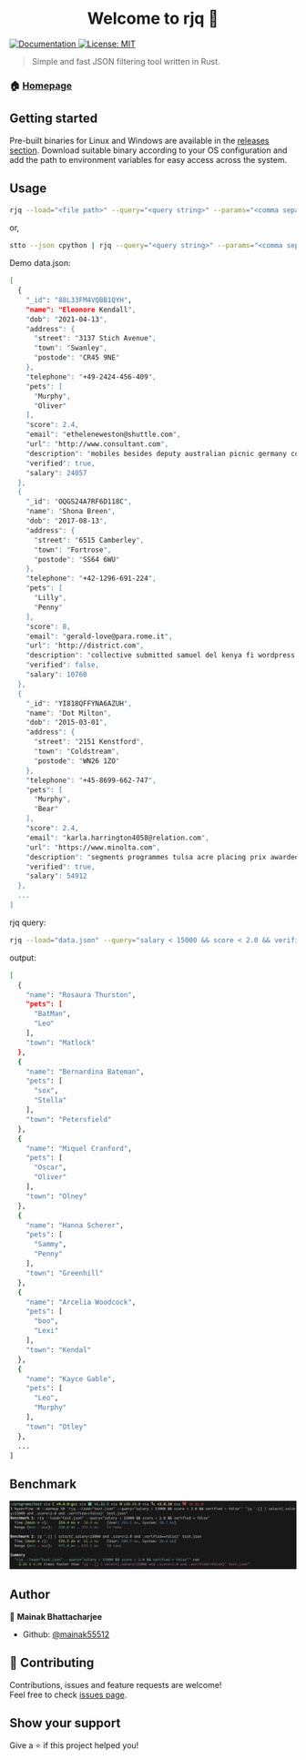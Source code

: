 <h1 align="center">Welcome to rjq 👋</h1>
<p>
  <a href="github.com/mainak55512/rjq" target="_blank">
    <img alt="Documentation" src="https://img.shields.io/badge/documentation-yes-brightgreen.svg" />
  </a>
  <a href="#" target="_blank">
    <img alt="License: MIT" src="https://img.shields.io/badge/License-MIT-yellow.svg" />
  </a>
</p>

> Simple and fast JSON filtering tool written in Rust.

### 🏠 [Homepage](https://github.com/mainak55512/rjq)

## Getting started

Pre-built binaries for Linux and Windows are available in the [releases section](https://github.com/mainak55512/rjq).
Download suitable binary according to your OS configuration and add the path to environment variables for easy access across the system.

## Usage

```sh
rjq --load="<file path>" --query="<query string>" --params="<comma separated parameter names>"
```
or,

```sh
stto --json cpython | rjq --query="<query string>" --params="<comma separated parameter names>"
```

Demo data.json:

```sh
[
  {
    "_id": "88L33FM4VQBB1QYH",
    "name": "Eleonore Kendall",
    "dob": "2021-04-13",
    "address": {
      "street": "3137 Stich Avenue",
      "town": "Swanley",
      "postode": "CR45 9NE"
    },
    "telephone": "+49-2424-456-409",
    "pets": [
      "Murphy",
      "Oliver"
    ],
    "score": 2.4,
    "email": "etheleneweston@shuttle.com",
    "url": "http://www.consultant.com",
    "description": "mobiles besides deputy australian picnic germany collectables gmc necessity both webcams testing set continuity bread candle drivers p icon alone",
    "verified": true,
    "salary": 24057
  },
  {
    "_id": "OQGS24A7RF6D118C",
    "name": "Shona Breen",
    "dob": "2017-08-13",
    "address": {
      "street": "6515 Camberley",
      "town": "Fortrose",
      "postode": "SS64 6WU"
    },
    "telephone": "+42-1296-691-224",
    "pets": [
      "Lilly",
      "Penny"
    ],
    "score": 8,
    "email": "gerald-love@para.rome.it",
    "url": "http://district.com",
    "description": "collective submitted samuel del kenya fi wordpress etc worked realize enzyme ethernet assured championships preferred examples virtual bluetooth urw trust",
    "verified": false,
    "salary": 10760
  },
  {
    "_id": "YI818QFFYNA6AZUH",
    "name": "Dot Milton",
    "dob": "2015-03-01",
    "address": {
      "street": "2151 Kenstford",
      "town": "Coldstream",
      "postode": "WN26 1ZO"
    },
    "telephone": "+45-8699-662-747",
    "pets": [
      "Murphy",
      "Bear"
    ],
    "score": 2.4,
    "email": "karla.harrington4058@relation.com",
    "url": "https://www.minolta.com",
    "description": "segments programmes tulsa acre placing prix awarded senators main trim played italiano difficulties cab customers granny document pf exceptions attractions",
    "verified": true,
    "salary": 54912
  },
  ...
]
```

rjq query:

```sh
rjq --load="data.json" --query="salary < 15000 && score < 2.0 && verified = false" --params="name, address.town, pets"
```

output:

```sh
[
  {
    "name": "Rosaura Thurston",
    "pets": [
      "BatMan",
      "Leo"
    ],
    "town": "Matlock"
  },
  {
    "name": "Bernardina Bateman",
    "pets": [
      "sox",
      "Stella"
    ],
    "town": "Petersfield"
  },
  {
    "name": "Miquel Cranford",
    "pets": [
      "Oscar",
      "Oliver"
    ],
    "town": "Olney"
  },
  {
    "name": "Hanna Scherer",
    "pets": [
      "Sammy",
      "Penny"
    ],
    "town": "Greenhill"
  },
  {
    "name": "Arcelia Woodcock",
    "pets": [
      "boo",
      "Lexi"
    ],
    "town": "Kendal"
  },
  {
    "name": "Kayce Gable",
    "pets": [
      "Leo",
      "Murphy"
    ],
    "town": "Otley"
  },
  ...
]
```

## Benchmark

![benchmark](./media/rjq_benchmark.png)

## Author

👤 **Mainak Bhattacharjee**

* Github: [@mainak55512](https://github.com/mainak55512)

## 🤝 Contributing

Contributions, issues and feature requests are welcome!<br />Feel free to check [issues page](https://github.com/mainak55512/rjq/issues). 

## Show your support

Give a ⭐️ if this project helped you!
